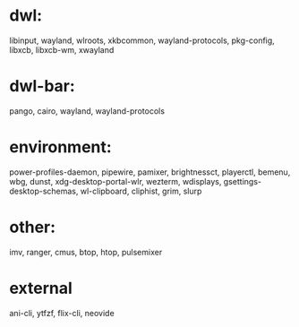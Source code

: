 # dwl:
libinput, wayland, wlroots, xkbcommon, wayland-protocols, pkg-config, libxcb, libxcb-wm, xwayland

# dwl-bar:
pango, cairo, wayland, wayland-protocols

# environment:
power-profiles-daemon, pipewire, pamixer, brightnessct, playerctl, bemenu, wbg, dunst, xdg-desktop-portal-wlr, wezterm, wdisplays, gsettings-desktop-schemas, wl-clipboard, cliphist, grim, slurp

# other:
imv, ranger, cmus, btop, htop, pulsemixer

# external
ani-cli, ytfzf, flix-cli, neovide
